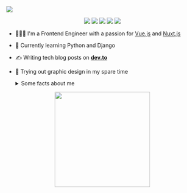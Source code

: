 
<img src="https://res.cloudinary.com/highflyer910/image/upload/v1595114760/me_l1o4qs.jpg" >
<p align="center">
    <a href="https://twitter.com/highflyer910" alt="Twitter"><img src="https://res.cloudinary.com/highflyer910/image/upload/v1595115427/twitter_qwablo.png"/></a>
    <a href="mailto: mushambadzeteona@gmail.com" alt="Contact me"><img src="https://res.cloudinary.com/highflyer910/image/upload/v1595115427/mail_ot8r6x.png"/></a>
    <a href="https://codepen.io/HighFlyer/" alt="Codepen"><img src="https://res.cloudinary.com/highflyer910/image/upload/v1595115427/codepen_ldukhx.png"/></a>
    <a href="https://highflyer910.github.io/" alt="My site"><img src="https://res.cloudinary.com/highflyer910/image/upload/v1595115427/link_txvmet.png"/></a>
    <a href="https://www.behance.net/highflyer910" alt="Behance"><img src="https://res.cloudinary.com/highflyer910/image/upload/v1595115427/behance_zr7qlc.png"/></a>
  </p>

- 👩🏻‍💻 I'm a Frontend Engineer with a passion for [Vue.js](https://vuejs.org/) and [Nuxt.js](https://nuxtjs.org/)
- 🌱 Currently learning Python and Django
- ✍️ Writing tech blog posts on **[dev.to](https://dev.to/highflyer910)**
- 🎨 Trying out graphic design in my spare time

  <details>
    <summary>Some facts about me</summary>
    <br>

    - 🎮 I am an in-game photographer making pictures in **[VR](https://vrphotography.netlify.app/)**.
    - 🎶 I love Listening to smooth jazz while coding
    - 🧘 I Practice yoga and qigong to avoid burnout 

   <img src="https://github-readme-stats.vercel.app/api?username=highflyer910&show_icons=true" alt="highflyer910" /> 
  </details>


<p align="center">
  <img width="250" src="https://media.giphy.com/media/KFcA9XBoottEw4Jv86/giphy.gif" width="180">
</p>


<!--

- 🔭 I’m currently working on ...
- 🌱 I’m currently learning ...
- 👯 I’m looking to collaborate on ...
- 🤔 I’m looking for help with ...
- 💬 Ask me about ...
- 📫 How to reach me: ...
- 😄 Pronouns: ...
- ⚡ Fun fact: ...
-->
